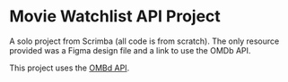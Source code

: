 # Movie Watchlist API Project

A solo project from Scrimba (all code is from scratch). The only resource provided was a Figma design file and a link to use the OMDb API.

This project uses the [OMBd API](https://www.omdbapi.com/).
